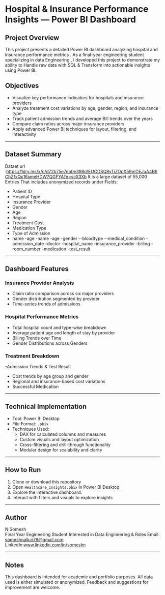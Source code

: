 # Hospital & Insurance Performance Insights — Power BI Dashboard

## Project Overview

This project presents a detailed Power BI dashboard analyzing hospital and insurance performance metrics .
As a final-year engineering student specializing in data Engineering , I developed this project to demonstrate my ability to Handle raw data with SQL & Transform into actionable insights using Power BI.


## Objectives

- Visualize key performance indicators for hospitals and insurance providers
- Analyze treatment cost variations by age, gender, region, and insurance type
- Track patient admission trends and average Bill trends over the years 
- Compare claim ratios across major insurance providers
- Apply advanced Power BI techniques for layout, filtering, and interactivity

---

## Dataset Summary
Dataet url :https://1drv.ms/x/c/d72b75e7ea0e398d/EUCDSQ8yTiZOpX59mOEJuA4B9ChZfxQu16smeHDW7QGFYA?e=scX3Xb
It is a large dataset of 55,000 Entries  That  includes anonymized records under Fields:
- Patient ID  
- Hospital Type  
- Insurance Provider  
- Gender  
- Age  
- Region  
- Treatment Cost  
- Medication Type
- Type of Admission
- name
-age
-name
-age
-gender
--bloodtype
--medical_condition
-admission_date
-doctor
-hospital_name
-insurance_provider
-billing
-room_number
-medication
-test_result



---

## Dashboard Features

### Insurance Provider Analysis
- Claim ratio comparison across six major providers
- Gender distribution segmented by provider
- Time-series trends of admissions

### Hospital Performance Metrics
- Total hospital count and type-wise breakdown
- Average patient age and length of stay by provider
- Billing Trends over Time
- Gender Distributions across Genders

### Treatment Breakdown
-Admission Trends & Test Result
- Cost trends by age group and gender
- Regional and insurance-based cost variations
- Successful Medication

---

## Technical Implementation

- Tool: Power BI Desktop  
- File Format: `.pbix`  
- Techniques Used:
  - DAX for calculated columns and measures
  - Custom visuals and layout optimization
  - Cross-filtering and drill-through functionality
  - Modular design for scalability and clarity
  
---

## How to Run

1. Clone or download this repository  
2. Open `Healthcare_Insights.pbix` in Power BI Desktop  
3. Explore the interactive dashboard.  
4.  Interact with filters and visuals to explore insights 

---

## Author

N Somesh  
Final Year Engineering Student Interested in Data Engineering & Roles 
Email: someshnalluri78@gmail.com  
LinkedIn:www.linkedin.com/in/someshn

---

## Notes

This dashboard is intended for academic and portfolio purposes. All data used is either simulated or anonymized. Feedback and suggestions for improvement are welcome.

